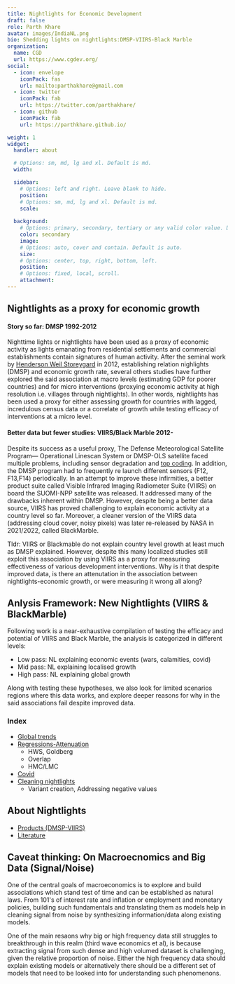 ```yaml
---
title: Nightlights for Economic Development 
draft: false
role: Parth Khare
avatar: images/IndiaNL.png
bio: Shedding lights on nightlights:DMSP-VIIRS-Black Marble 
organization:
  name: CGD
  url: https://www.cgdev.org/
social:
  - icon: envelope
    iconPack: fas
    url: mailto:parthakhare@gmail.com
  - icon: twitter
    iconPack: fab
    url: https://twitter.com/parthakhare/
  - icon: github
    iconPack: fab
    url: https://parthkhare.github.io/

weight: 1
widget:
  handler: about

  # Options: sm, md, lg and xl. Default is md.
  width:

  sidebar:
    # Options: left and right. Leave blank to hide.
    position:
    # Options: sm, md, lg and xl. Default is md.
    scale:
  
  background:
    # Options: primary, secondary, tertiary or any valid color value. Default is primary.
    color: secondary
    image:
    # Options: auto, cover and contain. Default is auto.
    size:
    # Options: center, top, right, bottom, left.
    position:
    # Options: fixed, local, scroll.
    attachment: 
---
```


## Nightlights as a proxy for economic growth

#### Story so far: DMSP 1992-2012
Nighttime lights or nightlights have been used as a proxy of economic activity as lights emanating from residential settlements and commercial establishments contain signatures of human activity. After the seminal work by [Henderson Weil Storeygard](https://www.aeaweb.org/articles?id=10.1257/aer.102.2.994) in 2012, establishing relation nighlights (DMSP) and economic growth rate, several others studies have further explored the said association at macro levels (estimating GDP for poorer countries) and for micro interventions (proxying economic activity at high resolution i.e. villages through nightlights). In other words, nightlights has been used a proxy for either assessing growth for countries with lagged, incredulous census data or a correlate of growth while testing efficacy of interventions at a micro level.


 
#### Better data but fewer studies: VIIRS/Black Marble 2012- 
Despite its success as a useful proxy, The Defense Meteorological Satellite Program— Operational Linescan System or DMSP-OLS satellite faced multiple problems, including sensor degradation and [top coding](https://onlinelibrary.wiley.com/doi/abs/10.1111/obes.12417). In addition, the DMSP program had to frequently re launch different sensors (F12, F13,F14) periodically. In an attempt to improve these infirmities, a better product suite called Visible Infrared Imaging Radiometer Suite (VIIRS) on board the SUOMI-NPP satellite was released. It addressed many of the drawbacks inherent within DMSP. However, despite being a better data source, VIIRS has proved challenging to explain economic activity at a country level so far. Moreover, a cleaner version of the VIIRS data (addressing cloud cover, noisy pixels) was later re-released by NASA in 2021/2022, called BlackMarble.

Tldr: VIIRS or Blackmable do not explain country level growth at least much as DMSP explained. However, despite this many localized  studies still exploit this association by using VIIRS as a proxy for measuring effectiveness of various development interventions. Why is it that despite improved data, is there an attenutation in the association between nightlights-economic growth, or were measuring it wrong all along? 





## Anlysis Framework: New Nightlights (VIIRS & BlackMarble)

Following work is a near-exhaustive compilation of testing the efficacy and potential of VIIRS and Black Marble, the analysis is categorized in different levels:
- Low pass: NL explaining economic events (wars, calamities, covid)
- Mid pass: NL explaining localised growth 
- High pass: NL explaining global growth

Along with testing these hypotheses, we also look for limited scenarios regions where this data works, and explore deeper reasons for why in the said associations fail despite improved data.



### Index
- [Global trends](https://nightlights-econ.netlify.app/posts/2021-10-14-global-trends/)
- [Regressions-Attenuation](https://nightlights-econ.netlify.app/posts/2020-12-01-r-rmarkdown/)
  - HWS, Goldberg
  - Overlap  
  - HMC/LMC
- [Covid](https://nightlights-econ.netlify.app/posts/2021-10-15-covid-ntl/)
- [Cleaning nightlights](https://nightlights-econ.netlify.app/posts/2021-10-14-cleaning-variants/)
  - Variant creation, Addressing negative values

## About Nightlights
- [Products (DMSP-VIIRS)](https://nightlights-econ.netlify.app/posts/featured-image/) 
- [Literature](https://nightlights-econ.netlify.app/posts/2021-10-15-litrev/)



## Caveat thinking: On Macroecnomics and Big Data (Signal/Noise)
One of the central goals of macroeconomics is to explore and build associations which stand test of time and can be established as natural laws. From 101's of interest rate and inflation or employment and monetary policies, building such fundamentals and translating them as models help in cleaning signal from noise by synthesizing information/data along existing models. 

One of the main resaons why big or high frequency data still struggles to breakthrough in this realm (third wave economics et al), is because extracting signal from such dense and high volumed dataset is challenging, given the relative proportion of noise. Either the high frequency data should explain existing models or alternatively there should be a different set of models that need to be looked into for understanding such phenomenons. 

